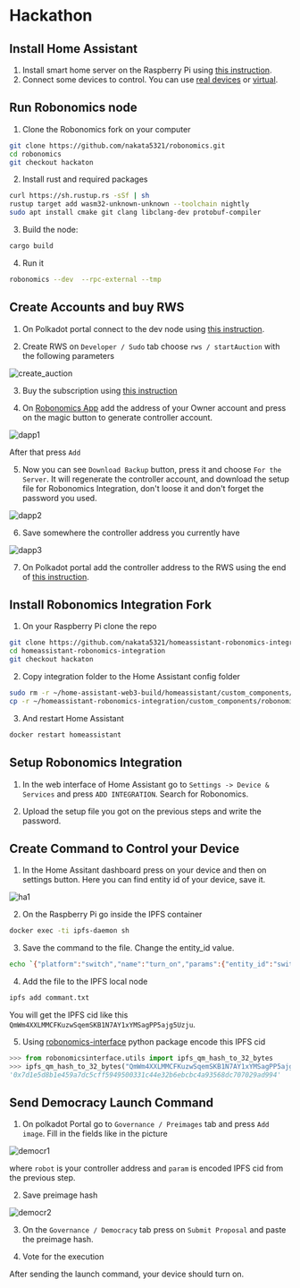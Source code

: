 # Hackathon

## Install Home Assistant

1. Install smart home server on the Raspberry Pi using [this instruction](https://wiki.robonomics.network/docs/install-smart-home/#hardware-you-need-for-installation).
2. Connect some devices to control. You can use [real devices](https://wiki.robonomics.network/docs/zigbee-devices/) or [virtual](https://wiki.robonomics.network/docs/virtual-devices/).

## Run Robonomics node

1. Clone the Robonomics fork on your computer
```bash
git clone https://github.com/nakata5321/robonomics.git
cd robonomics
git checkout hackaton
```

2. Install rust and required packages
```bash
curl https://sh.rustup.rs -sSf | sh
rustup target add wasm32-unknown-unknown --toolchain nightly
sudo apt install cmake git clang libclang-dev protobuf-compiler
```

3. Build the node:
```bash
cargo build
```

4. Run it
```bash
robonomics --dev  --rpc-external --tmp
```

## Create Accounts and buy RWS

1. On Polkadot portal connect to the dev node using [this instruction](https://wiki.robonomics.network/docs/run-dev-node/#connect).

2. Create RWS on `Developer / Sudo` tab choose `rws / startAuction` with the following parameters

![create_auction](create_rws.png)

3. Buy the subscription using [this instruction](https://wiki.robonomics.network/docs/get-subscription/)

4. On [Robonomics App](https://robonomics.app/#/rws-setup) add the address of your Owner account and press on the magic button to generate controller account.

![dapp1](dapp1.png)

After that press `Add`

5. Now you can see `Download Backup` button, press it and choose `For the Server`. It will regenerate the controller account, and download the setup file for Robonomics Integration, don't loose it and don't forget the password you used.

![dapp2](dapp2.png)

6. Save somewhere the controller address you currently have

![dapp3](dapp3.png)

7. On Polkadot portal add the controller address to the RWS using the end of [this instruction](https://wiki.robonomics.network/docs/run-dev-node/#connect).

## Install Robonomics Integration Fork

1. On your Raspberry Pi clone the repo
```bash
git clone https://github.com/nakata5321/homeassistant-robonomics-integration.git
cd homeassistant-robonomics-integration
git checkout hackaton
```
2. Copy integration folder to the Home Assistant config folder
```bash
sudo rm -r ~/home-assistant-web3-build/homeassistant/custom_components/robonomics
cp -r ~/homeassistant-robonomics-integration/custom_components/robonomics ~/home-assistant-web3-build/homeassistant/custom_components/robonomics
```
3. And restart Home Assistant
```bash
docker restart homeassistant
```

## Setup Robonomics Integration

1. In the web interface of Home Assistant go to `Settings -> Device & Services` and press `ADD INTEGRATION`. Search for Robonomics.

2. Upload the setup file you got on the previous steps and write the password.

## Create Command to Control your Device

1. In the Home Assitant dashboard press on your device and then on settings button. Here you can find entity id of your device, save it.

![ha1](ha1.png)

2. On the Raspberry Pi go inside the IPFS container
```bash
docker exec -ti ipfs-daemon sh
```

3. Save the command to the file. Change the entity_id value.
```bash
echo `{"platform":"switch","name":"turn_on","params":{"entity_id":"switch.rabochaia_zona_rele_obshchii_svet"}}` >> command.txt
```

4. Add the file to the IPFS local node
```bash
ipfs add commant.txt
```
You will get the IPFS cid like this `QmWm4XXLMMCFKuzwSqemSKB1N7AY1xYMSagPP5ajg5Uzju`.

5. Using [robonomics-interface](https://pypi.org/project/robonomics-interface/) python package encode this IPFS cid
```python
>>> from robonomicsinterface.utils import ipfs_qm_hash_to_32_bytes
>>> ipfs_qm_hash_to_32_bytes("QmWm4XXLMMCFKuzwSqemSKB1N7AY1xYMSagPP5ajg5Uzju")
'0x7d1e5d8b1e459a7dc5cff5949500331c44e32b6ebcbc4a93568dc707029ad994'
```

## Send Democracy Launch Command

1. On polkadot Portal go to `Governance / Preimages` tab and press `Add image`. Fill in the fields like in the picture

![democr1](democr1.png)

where `robot` is your controller address and `param` is encoded IPFS cid from the previous step.

2. Save preimage hash

![democr2](democr2.png)

3. On the `Governance / Democracy` tab press on `Submit Proposal` and paste the preimage hash.

4. Vote for the execution

After sending the launch command, your device should turn on.